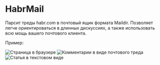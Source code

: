# HabrMail

Парсит треды habr.com в почтовый ящик формата Maildir. Позволяет легче
ориентироваться в длинных дискуссиях, а также использовать всю мощь
вашего почтового клиента.

Пример:

![Страница в браузере](https://raw.githubusercontent.com/zargener/habrmail/master/doc/source_page.png.png)
![Комментарии в виде почтового треда](https://raw.githubusercontent.com/zargener/habrmail/master/doc/thread_list.png)
![Статья в текстовом виде](https://raw.githubusercontent.com/zargener/habrmail/master/doc/article_texted.png)

